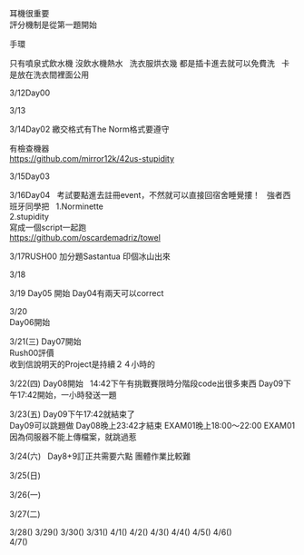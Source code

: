 耳機很重要  
評分機制是從第一題開始  

手環

只有噴泉式飲水機
沒飲水機熱水 
  
洗衣服烘衣幾
都是插卡進去就可以免費洗  
卡是放在洗衣間裡面公用  

3/12Day00  


3/13


3/14Day02
繳交格式有The Norm格式要遵守

有檢查機器  
https://github.com/mirror12k/42us-stupidity  

3/15Day03

3/16Day04  
考試要點進去註冊event，不然就可以直接回宿舍睡覺摟！
  
強者西班牙同學把  
1.Norminette  
2.stupidity  
寫成一個script一起跑  
https://github.com/oscardemadriz/towel
  
3/17RUSH00
加分題Sastantua 印個冰山出來

3/18

3/19
Day05 開始
Day04有兩天可以correct
  
3/20  
Day06開始

3/21(三) 
Day07開始  
Rush00評價  
收到信說明天的Project是持續２４小時的  

3/22(四)
Day08開始  
14:42下午有挑戰賽限時分階段code出很多東西
Day09下午17:42開始，一小時發送一題

3/23(五)
Day09下午17:42就結束了  
Day09可以跳題做
Day08晚上23:42才結束
EXAM01晚上18:00～22:00
EXAM01因為伺服器不能上傳檔案，就跳過惹

3/24(六)  
Day8+9訂正共需要六點
團體作業比較難

3/25(日)

3/26(一)

3/27(二)  

3/28()
3/29()
3/30()
3/31()
4/1()
4/2()
4/3()
4/4()
4/5()
4/6()  
4/7()  

